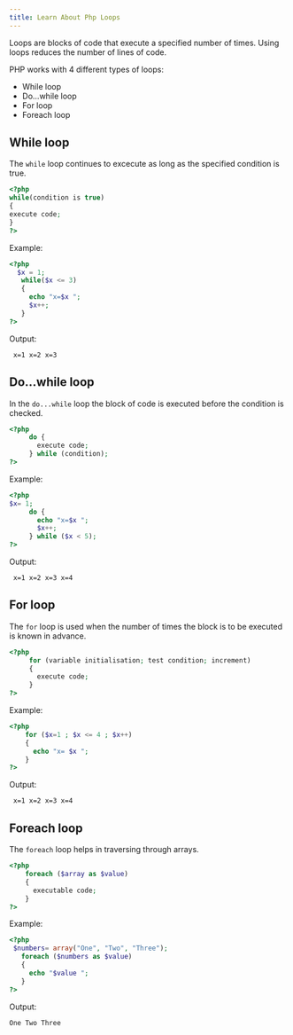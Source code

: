 ```yaml
---
title: Learn About Php Loops
---
```

Loops are blocks of code that execute a specified number of times. Using loops reduces the number of lines of code.

PHP works with 4 different types of loops:

*   While loop
*   Do...while loop
*   For loop
*   Foreach loop

## While loop

The `while` loop continues to excecute as long as the specified condition is true.

```php
<?php
while(condition is true)
{
execute code;
}
?>
```
Example:
```php
<?php
  $x = 1;
   while($x <= 3)
   {
     echo "x=$x ";
     $x++;
   }
?>
```
Output:
```text
 x=1 x=2 x=3
```

## Do...while loop

In the `do...while` loop the block of code is executed before the condition is checked.

```php
<?php
     do {
       execute code;
     } while (condition);
?>
```
Example:

```php
<?php
$x= 1;
     do {
       echo "x=$x ";
       $x++;
     } while ($x < 5);
?>
```
Output:
```text
 x=1 x=2 x=3 x=4
```

## For loop

The `for` loop is used when the number of times the block is to be executed is known in advance.

```php
<?php
     for (variable initialisation; test condition; increment)
     {
       execute code;
     }
?>
```
Example:

```php
<?php
    for ($x=1 ; $x <= 4 ; $x++)
    {
      echo "x= $x ";
    }
?>
```
Output:
```text
 x=1 x=2 x=3 x=4
```

## Foreach loop

The `foreach` loop helps in traversing through arrays.

```php
<?php
    foreach ($array as $value)
    {
      executable code;
    }
?>
```
Example:

```php
<?php
 $numbers= array("One", "Two", "Three");
   foreach ($numbers as $value)
   {
     echo "$value ";
   }
?>
```
Output:
```text
One Two Three
```
